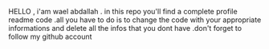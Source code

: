 HELLO , i'am wael abdallah . in this repo you'll find a complete profile readme code .all you have to do is to change the code with your appropriate informations and delete all the infos that you dont have .don't forget to follow my github account  
